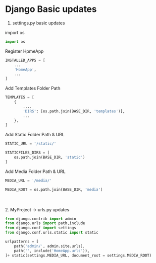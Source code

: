 # Django Basic updates
1. settings.py basic updates <br>

import os
```python
import os
```
Register HpmeApp
```python
INSTALLED_APPS = [
    ...
    'HomeApp',
    ...
]
```
Add Templates Folder Path
```python
TEMPLATES = [
    {
        ....
        'DIRS': [os.path.join(BASE_DIR, 'templates')],
        ...
    },
]
```
Add Static Folder Path & URL 
```python
STATIC_URL = '/static/'

STATICFILES_DIRS = [
    os.path.join(BASE_DIR, 'static')
]
```
Add Media Folder Path & URL 
```python
MEDIA_URL = '/media/'

MEDIA_ROOT = os.path.join(BASE_DIR, 'media')
```
<br>
<br>
2. MyProject -> urls.py updates <br>

```python
from django.contrib import admin
from django.urls import path,include
from django.conf import settings
from django.conf.urls.static import static

urlpatterns = [
    path('admin/', admin.site.urls),
    path('', include('HomeApp.urls')),
]+ static(settings.MEDIA_URL, document_root = settings.MEDIA_ROOT)

```
